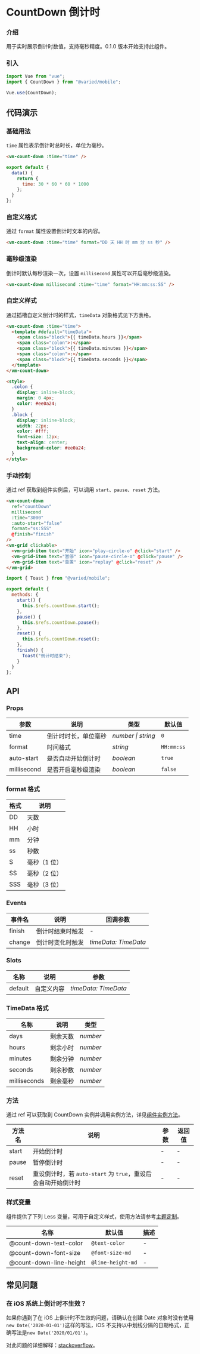 # CountDown 倒计时

### 介绍

用于实时展示倒计时数值，支持毫秒精度。0.1.0 版本开始支持此组件。

### 引入

```js
import Vue from "vue";
import { CountDown } from "@varied/mobile";

Vue.use(CountDown);
```

## 代码演示

### 基础用法

`time` 属性表示倒计时总时长，单位为毫秒。

```html
<vm-count-down :time="time" />
```

```js
export default {
  data() {
    return {
      time: 30 * 60 * 60 * 1000
    };
  }
};
```

### 自定义格式

通过 `format` 属性设置倒计时文本的内容。

```html
<vm-count-down :time="time" format="DD 天 HH 时 mm 分 ss 秒" />
```

### 毫秒级渲染

倒计时默认每秒渲染一次，设置 `millisecond` 属性可以开启毫秒级渲染。

```html
<vm-count-down millisecond :time="time" format="HH:mm:ss:SS" />
```

### 自定义样式

通过插槽自定义倒计时的样式，`timeData` 对象格式见下方表格。

```html
<vm-count-down :time="time">
  <template #default="timeData">
    <span class="block">{{ timeData.hours }}</span>
    <span class="colon">:</span>
    <span class="block">{{ timeData.minutes }}</span>
    <span class="colon">:</span>
    <span class="block">{{ timeData.seconds }}</span>
  </template>
</vm-count-down>

<style>
  .colon {
    display: inline-block;
    margin: 0 4px;
    color: #ee0a24;
  }
  .block {
    display: inline-block;
    width: 22px;
    color: #fff;
    font-size: 12px;
    text-align: center;
    background-color: #ee0a24;
  }
</style>
```

### 手动控制

通过 ref 获取到组件实例后，可以调用 `start`、`pause`、`reset` 方法。

```html
<vm-count-down
  ref="countDown"
  millisecond
  :time="3000"
  :auto-start="false"
  format="ss:SSS"
  @finish="finish"
/>
<vm-grid clickable>
  <vm-grid-item text="开始" icon="play-circle-o" @click="start" />
  <vm-grid-item text="暂停" icon="pause-circle-o" @click="pause" />
  <vm-grid-item text="重置" icon="replay" @click="reset" />
</vm-grid>
```

```js
import { Toast } from "@varied/mobile";

export default {
  methods: {
    start() {
      this.$refs.countDown.start();
    },
    pause() {
      this.$refs.countDown.pause();
    },
    reset() {
      this.$refs.countDown.reset();
    },
    finish() {
      Toast("倒计时结束");
    }
  }
};
```

## API

### Props

| 参数        | 说明                 | 类型               | 默认值     |
| ----------- | -------------------- | ------------------ | ---------- |
| time        | 倒计时时长，单位毫秒 | _number \| string_ | `0`        |
| format      | 时间格式             | _string_           | `HH:mm:ss` |
| auto-start  | 是否自动开始倒计时   | _boolean_          | `true`     |
| millisecond | 是否开启毫秒级渲染   | _boolean_          | `false`    |

### format 格式

| 格式 | 说明         |
| ---- | ------------ |
| DD   | 天数         |
| HH   | 小时         |
| mm   | 分钟         |
| ss   | 秒数         |
| S    | 毫秒（1 位） |
| SS   | 毫秒（2 位） |
| SSS  | 毫秒（3 位） |

### Events

| 事件名 | 说明             | 回调参数             |
| ------ | ---------------- | -------------------- |
| finish | 倒计时结束时触发 | -                    |
| change | 倒计时变化时触发 | _timeData: TimeData_ |

### Slots

| 名称    | 说明       | 参数                 |
| ------- | ---------- | -------------------- |
| default | 自定义内容 | _timeData: TimeData_ |

### TimeData 格式

| 名称         | 说明     | 类型     |
| ------------ | -------- | -------- |
| days         | 剩余天数 | _number_ |
| hours        | 剩余小时 | _number_ |
| minutes      | 剩余分钟 | _number_ |
| seconds      | 剩余秒数 | _number_ |
| milliseconds | 剩余毫秒 | _number_ |

### 方法

通过 ref 可以获取到 CountDown 实例并调用实例方法，详见[组件实例方法](#/quickstart#zu-jian-shi-li-fang-fa)。

| 方法名 | 说明                                                          | 参数 | 返回值 |
| ------ | ------------------------------------------------------------- | ---- | ------ |
| start  | 开始倒计时                                                    | -    | -      |
| pause  | 暂停倒计时                                                    | -    | -      |
| reset  | 重设倒计时，若 `auto-start` 为 `true`，重设后会自动开始倒计时 | -    | -      |

### 样式变量

组件提供了下列 Less 变量，可用于自定义样式，使用方法请参考[主题定制](#/theme)。

| 名称                    | 默认值            | 描述 |
| ----------------------- | ----------------- | ---- |
| @count-down-text-color  | `@text-color`     | -    |
| @count-down-font-size   | `@font-size-md`   | -    |
| @count-down-line-height | `@line-height-md` | -    |

## 常见问题

### 在 iOS 系统上倒计时不生效？

如果你遇到了在 iOS 上倒计时不生效的问题，请确认在创建 Date 对象时没有使用`new Date('2020-01-01')`这样的写法，iOS 不支持以中划线分隔的日期格式，正确写法是`new Date('2020/01/01')`。

对此问题的详细解释：[stackoverflow](https://stackoverflow.com/questions/13363673/javascript-date-is-invalid-on-ios)。
